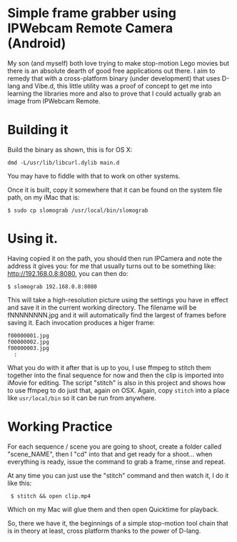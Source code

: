 # Simple frame grabber using IPWebcam Remote Camera (Android)

My son (and myself) both love trying to make stop-motion Lego movies but there
is an absolute dearth of good free applications out there.  I aim to remedy
that with a cross-platform binary (under development) that uses D-lang and
Vibe.d, this little utility was a proof of concept to get me into learning the
libraries more and also to prove that I could actually grab an image from
IPWebcam Remote.

# Building it

Build the binary as shown, this is for OS X:

    dmd -L/usr/lib/libcurl.dylib main.d

You may have to fiddle with that to work on other systems.

Once it is built, copy it somewhere that it can be found on the system file
path, on my iMac that is:

    $ sudo cp slomograb /usr/local/bin/slomograb

# Using it.

Having copied it on the path, you should then run IPCamera and note the address
it gives you: for me that usually turns out to be something like:
http://192.168.0.8:8080, you can then do:

    $ slomograb 192.168.0.8:8080

This will take a high-resolution picture using the settings you have in effect
and save it in the current working directory. The filename will be
fNNNNNNNN.jpg and it will automatically find the largest of frames before
saving it. Each invocation produces a higer frame:

    f00000001.jpg
    f00000002.jpg
    f00000003.jpg
      :

What you do with it after that is up to you, I use ffmpeg to stitch them
together into the final sequence for now and then the clip is imported into
iMovie for editing. The script "stitch" is also in this project and shows how
to use ffmpeg to do just that, again on OSX. Again, copy `stitch` into a
place like `usr/local/bin` so it can be run from anywhere.

# Working Practice

For each sequence / scene you are going to shoot, create a folder called
"scene_NAME", then I "cd" into that and get ready for a shoot... when
everything is ready, issue the command to grab a frame, rinse and repeat.

At any time you can just use the "stitch" command and then watch it, I do it like this:

     $ stitch && open clip.mp4

Which on my Mac will glue them and then open Quicktime for playback.

So, there we have it, the beginnings of a simple stop-motion tool chain that is
in theory at least, cross platform thanks to the power of D-lang.

